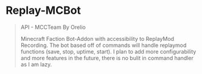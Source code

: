 # Replay-MCBot
 
> API - MCCTeam By Orelio
> 
> Minecraft Faction Bot-Addon with accessibility to ReplayMod Recording. The bot based off of commands will handle replaymod functions (save, stop, uptime, start).
> I plan to add more configurability and more features in the future, there is no bulit in command handler as I am lazy. 
